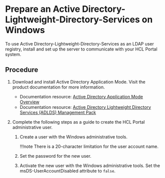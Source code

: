 # Prepare an Active Directory-Lightweight-Directory-Services on Windows

To use Active Directory-Lightweight-Directory-Services as an LDAP user registry, install and set up the server to communicate with your HCL Portal system.

## Procedure

1.  Download and install Active Directory Application Mode. Visit the product documentation for more information.

    -   Documentation resource: [Active Directory Application Mode Overview](https://docs.microsoft.com/en-us/previous-versions/windows/it-pro/windows-server-2012-r2-and-2012/hh831593(v=ws.11))
    -   Documentation resource: [Active Directory Lightweight Directory Services (ADLDS\) Management Pack](https://www.microsoft.com/en-us/download/details.aspx?id=1451)

2.  Complete the following steps as a guide to create the HCL Portal administrative user.

    1.  Create a user with the Windows administrative tools.

        !!!note
            There is a 20-character limitation for the user account name.

    2.  Set the password for the new user.

    3.  Activate the new user with the Windows administrative tools. Set the msDS-UserAccountDisabled attribute to `false`.



